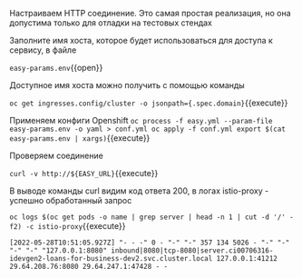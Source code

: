 Настраиваем HTTP соединение. Это самая простая реализация, но она допустима только для отладки на тестовых стендах

Заполните имя хоста, которое будет использоваться для доступа к сервису, в файле

`easy-params.env`{{open}}

Доступное имя хоста можно получить с помощью команды

`oc get ingresses.config/cluster -o jsonpath={.spec.domain}`{{execute}}

Применяем конфиги Openshift
`oc process -f easy.yml --param-file easy-params.env -o yaml > conf.yml
oc apply -f conf.yml
export $(cat easy-params.env | xargs)`{{execute}}

Проверяем соединение

`curl -v http://${EASY_URL}`{{execute}}

В выводе команды curl видим код ответа 200, в логах istio-proxy - успешно обработанный запрос

`oc logs $(oc get pods -o name | grep server | head -n 1 | cut -d '/' -f2) -c istio-proxy`{{execute}}

`[2022-05-28T10:51:05.927Z] "- - -" 0 - "-" "-" 357 134 5026 - "-" "-" "-" "-" "127.0.0.1:8080" inbound|8080|tcp-8080|server.ci00706316-idevgen2-loans-for-business-dev2.svc.cluster.local 127.0.0.1:41212 29.64.208.76:8080 29.64.247.1:47428 - -`
